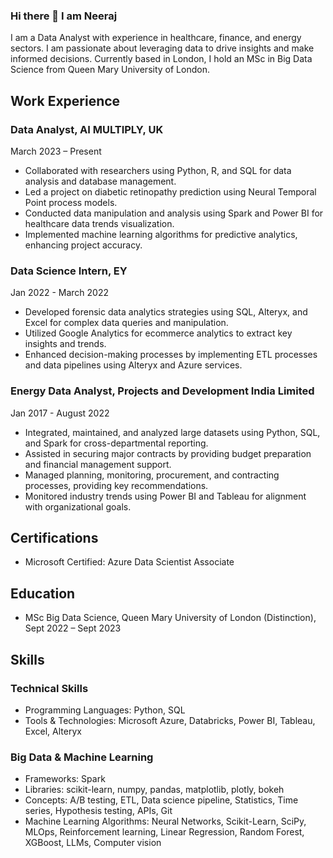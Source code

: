 ### Hi there 👋 I am Neeraj
I am a Data Analyst with experience in healthcare, finance, and energy sectors. I am passionate about leveraging data to drive insights and make informed decisions. Currently based in London, I hold an MSc in Big Data Science from Queen Mary University of London.
## Work Experience

### Data Analyst, AI MULTIPLY, UK
March 2023 – Present

- Collaborated with researchers using Python, R, and SQL for data analysis and database management.
- Led a project on diabetic retinopathy prediction using Neural Temporal Point process models.
- Conducted data manipulation and analysis using Spark and Power BI for healthcare data trends visualization.
- Implemented machine learning algorithms for predictive analytics, enhancing project accuracy.

### Data Science Intern, EY
Jan 2022 - March 2022

- Developed forensic data analytics strategies using SQL, Alteryx, and Excel for complex data queries and manipulation.
- Utilized Google Analytics for ecommerce analytics to extract key insights and trends.
- Enhanced decision-making processes by implementing ETL processes and data pipelines using Alteryx and Azure services.

### Energy Data Analyst, Projects and Development India Limited
Jan 2017 - August 2022

- Integrated, maintained, and analyzed large datasets using Python, SQL, and Spark for cross-departmental reporting.
- Assisted in securing major contracts by providing budget preparation and financial management support.
- Managed planning, monitoring, procurement, and contracting processes, providing key recommendations.
- Monitored industry trends using Power BI and Tableau for alignment with organizational goals.

## Certifications

- Microsoft Certified: Azure Data Scientist Associate

## Education

- MSc Big Data Science, Queen Mary University of London (Distinction), Sept 2022 – Sept 2023

## Skills

### Technical Skills

- Programming Languages: Python, SQL
- Tools & Technologies: Microsoft Azure, Databricks, Power BI, Tableau, Excel, Alteryx

### Big Data & Machine Learning

- Frameworks: Spark
- Libraries: scikit-learn, numpy, pandas, matplotlib, plotly, bokeh
- Concepts: A/B testing, ETL, Data science pipeline, Statistics, Time series, Hypothesis testing, APIs, Git
- Machine Learning Algorithms: Neural Networks, Scikit-Learn, SciPy, MLOps, Reinforcement learning, Linear Regression, Random Forest, XGBoost, LLMs, Computer vision

<!--
**GitWithNeeraj/GitWithNeeraj** is a ✨ _special_ ✨ repository because its `README.md` (this file) appears on your GitHub profile.

Here are some ideas to get you started:

- 🔭 I’m currently working on ...
- 🌱 I’m currently learning ...
- 👯 I’m looking to collaborate on ...
- 🤔 I’m looking for help with ...
- 💬 Ask me about ...
- 📫 How to reach me: ...
- 😄 Pronouns: ...
- ⚡ Fun fact: ...
-->
